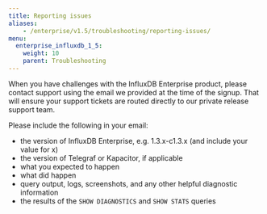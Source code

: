 ```yaml
---
title: Reporting issues
aliases:
    - /enterprise/v1.5/troubleshooting/reporting-issues/
menu:
  enterprise_influxdb_1_5:
    weight: 10
    parent: Troubleshooting
---
```


When you have challenges with the InfluxDB Enterprise product, please contact support
using the email we provided at the time of the signup.
That will ensure your support tickets are routed directly to our private release
support team.

Please include the following in your email:

* the version of InfluxDB Enterprise, e.g. 1.3.x-c1.3.x  (and include your value for x)
* the version of Telegraf or Kapacitor, if applicable
* what you expected to happen
* what did happen
* query output, logs, screenshots, and any other helpful diagnostic information
* the results of the `SHOW DIAGNOSTICS` and `SHOW STATS` queries
